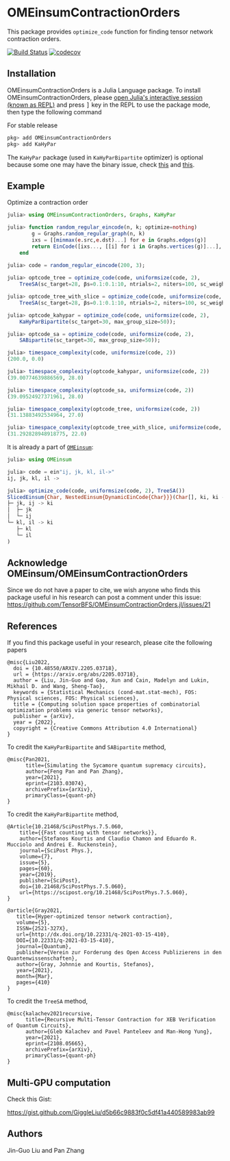 # OMEinsumContractionOrders
This package provides `optimize_code` function for finding tensor network contraction orders.

[![Build Status](https://github.com/TensorBFS/OMEinsumContractionOrders.jl/workflows/CI/badge.svg)](https://github.com/TensorBFS/OMEinsumContractionOrders.jl/actions)
[![codecov](https://codecov.io/gh/TensorBFS/OMEinsumContractionOrders.jl/branch/master/graph/badge.svg?token=BwaF0cV6q1)](https://codecov.io/gh/TensorBFS/OMEinsumContractionOrders.jl)

## Installation
<p>
OMEinsumContractionOrders is a Julia Language package. To install OMEinsumContractionOrders,
    please <a href="https://docs.julialang.org/en/v1/manual/getting-started/">open
    Julia's interactive session (known as REPL)</a> and press <kbd>]</kbd> key in the REPL to use the package mode, then type the following command
</p>

For stable release

```julia
pkg> add OMEinsumContractionOrders
pkg> add KaHyPar
```
The `KaHyPar` package (used in `KaHyParBipartite` optimizer) is optional because some one may have the binary issue, check [this](https://github.com/kahypar/KaHyPar.jl/issues/12) and [this](https://github.com/kahypar/KaHyPar.jl/issues/19).

## Example
Optimize a contraction order
```julia
julia> using OMEinsumContractionOrders, Graphs, KaHyPar

julia> function random_regular_eincode(n, k; optimize=nothing)
	    g = Graphs.random_regular_graph(n, k)
	    ixs = [[minmax(e.src,e.dst)...] for e in Graphs.edges(g)]
	    return EinCode([ixs..., [[i] for i in Graphs.vertices(g)]...], Int[])
    end
    
julia> code = random_regular_eincode(200, 3);

julia> optcode_tree = optimize_code(code, uniformsize(code, 2),
	TreeSA(sc_target=28, βs=0.1:0.1:10, ntrials=2, niters=100, sc_weight=3.0));

julia> optcode_tree_with_slice = optimize_code(code, uniformsize(code, 2),
	TreeSA(sc_target=28, βs=0.1:0.1:10, ntrials=2, niters=100, sc_weight=3.0, nslices=5));

julia> optcode_kahypar = optimize_code(code, uniformsize(code, 2), 
	KaHyParBipartite(sc_target=30, max_group_size=50));

julia> optcode_sa = optimize_code(code, uniformsize(code, 2),
	SABipartite(sc_target=30, max_group_size=50));

julia> timespace_complexity(code, uniformsize(code, 2))
(200.0, 0.0)

julia> timespace_complexity(optcode_kahypar, uniformsize(code, 2))
(39.00774639886569, 28.0)

julia> timespace_complexity(optcode_sa, uniformsize(code, 2))
(39.09524927371961, 28.0)

julia> timespace_complexity(optcode_tree, uniformsize(code, 2))
(31.13883492534964, 27.0)

julia> timespace_complexity(optcode_tree_with_slice, uniformsize(code, 2))
(31.292828948918775, 22.0)
```

It is already a part of [`OMEinsum`](https://github.com/under-Peter/OMEinsum.jl):

```julia
julia> using OMEinsum

julia> code = ein"ij, jk, kl, il->"
ij, jk, kl, il -> 

julia> optimize_code(code, uniformsize(code, 2), TreeSA())
SlicedEinsum{Char, NestedEinsum{DynamicEinCode{Char}}}(Char[], ki, ki -> 
├─ jk, ij -> ki
│  ├─ jk
│  └─ ij
└─ kl, il -> ki
   ├─ kl
   └─ il
)
```

## Acknowledge OMEinsum/OMEinsumContractionOrders
Since we do not have a paper to cite, we wish anyone who finds this package useful in his research can post a comment under this issue:
https://github.com/TensorBFS/OMEinsumContractionOrders.jl/issues/21

## References

If you find this package useful in your research, please cite the following papers
```
@misc{Liu2022,
  doi = {10.48550/ARXIV.2205.03718},
  url = {https://arxiv.org/abs/2205.03718},
  author = {Liu, Jin-Guo and Gao, Xun and Cain, Madelyn and Lukin, Mikhail D. and Wang, Sheng-Tao},
  keywords = {Statistical Mechanics (cond-mat.stat-mech), FOS: Physical sciences, FOS: Physical sciences},
  title = {Computing solution space properties of combinatorial optimization problems via generic tensor networks},
  publisher = {arXiv},
  year = {2022},
  copyright = {Creative Commons Attribution 4.0 International}
}
```

To credit the `KaHyParBipartite` and `SABipartite` method,
```
@misc{Pan2021,
      title={Simulating the Sycamore quantum supremacy circuits}, 
      author={Feng Pan and Pan Zhang},
      year={2021},
      eprint={2103.03074},
      archivePrefix={arXiv},
      primaryClass={quant-ph}
}
```

To credit the `KaHyParBipartite` method,
```
@Article{10.21468/SciPostPhys.7.5.060,
	title={{Fast counting with tensor networks}},
	author={Stefanos Kourtis and Claudio Chamon and Eduardo R. Mucciolo and Andrei E. Ruckenstein},
	journal={SciPost Phys.},
	volume={7},
	issue={5},
	pages={60},
	year={2019},
	publisher={SciPost},
	doi={10.21468/SciPostPhys.7.5.060},
	url={https://scipost.org/10.21468/SciPostPhys.7.5.060},
}
```

```
@article{Gray2021,
   title={Hyper-optimized tensor network contraction},
   volume={5},
   ISSN={2521-327X},
   url={http://dx.doi.org/10.22331/q-2021-03-15-410},
   DOI={10.22331/q-2021-03-15-410},
   journal={Quantum},
   publisher={Verein zur Forderung des Open Access Publizierens in den Quantenwissenschaften},
   author={Gray, Johnnie and Kourtis, Stefanos},
   year={2021},
   month={Mar},
   pages={410}
}
```

To credit the `TreeSA` method,
```
@misc{kalachev2021recursive,
      title={Recursive Multi-Tensor Contraction for XEB Verification of Quantum Circuits}, 
      author={Gleb Kalachev and Pavel Panteleev and Man-Hong Yung},
      year={2021},
      eprint={2108.05665},
      archivePrefix={arXiv},
      primaryClass={quant-ph}
}
```

## Multi-GPU computation
Check this Gist:

https://gist.github.com/GiggleLiu/d5b66c9883f0c5df41a440589983ab99

## Authors
Jin-Guo Liu and Pan Zhang
